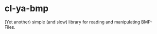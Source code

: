 cl-ya-bmp
=========

(Yet another) simple (and slow) library for reading and manipulating BMP-Files.